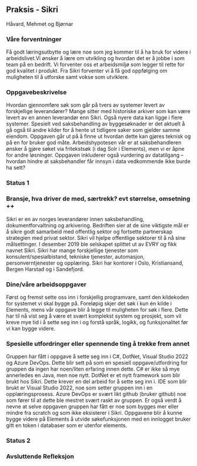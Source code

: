 ## Praksis - Sikri
Håvard, Mehmet og Bjørnar


### Våre forventninger

Få godt læringsutbytte og lære noe som jeg kommer til å ha bruk for videre i arbeidslivet.Vi ønsker å lære om utvikling og hvordan det er å jobbe i som team på en bedrift. 
Vi forventer oss et arbeidsmiljø som legger til rette for god kvalitet i produkt. Fra Sikri forventer vi å få god oppfølging om muligheten til å utforske samt vokse som utviklere. 

### Oppgavebeskrivelse

Hvordan gjennomføre søk som går på tvers av systemer levert 
av forskjellige leverandører? Mange sitter med historiske 
arkiver som kan være levert av en annen leverandør enn Sikri. 
Også nyere data kan ligge i flere systemer. Spesielt ved 
saksbehandling av byggesøknader er det aktuelt å gå også til 
andre kilder for å hente ut tidligere saker som gjelder samme 
eiendom. Oppgaven går ut på å finne ut hvordan dette kan 
gjøres teknisk og på en for bruker god måte. 
Arbeidshypotesen vår er at saksbehandleren ønsker å gjøre 
søket via fritekstsøk (i dag Solr i Elements), men vi er åpne for 
andre løsninger. Oppgaven inkluderer også vurdering av 
datatilgang – hvordan hindre at saksbehandler får innsyn i 
data vedkommende ikke burde ha sett?

### Status 1

### Bransje, hva driver de med, særtrekk? evt størrelse, omsetning ++

Sikri er en av norges leverandører innen saksbehandling, dokumentforvaltning og arkivering. Bedriften sier at de sine viktigste mål er å sikre godt samarbeid med offentlig sektor og fortsette partnerskap strategien med privat sektor. Sikri vil hjelpe offentlige sektorer til å nå sine målsettinger. I desember 2019 ble selskapet splittet ut av EVRY og fikk navnet Sikri. Sikri har mange forskjellige tjenester som konsulent/spesialbistand, tekniske tjenester, automasjon, personverntjenester og opplæring. Sikri har kontorer i Oslo, Kristiansand, Bergen Harstad og i Sandefjord.

### Dine/våre arbeidsoppgaver

Først og fremst sette oss inn i forskjellig programvare, samt den kildekoden for systemet vi skal bygge på. Foreløpig skjer det søk i kun én kilde i Elements, mens vår oppgave blir å legge til muligheten for søk i flere. Dette har til nå vist seg å være et svært komplekst system og prosjekt, som vil kreve mye tid i å sette seg inn i og forstå språk, logikk, og funksjonalitet før vi kan bygge videre.

### Spesielle utfordringer eller spennende ting å trekke frem annet

Gruppen har fått i oppgave å sette seg inn i C#, DotNet, Visual Studio 2022 og Azure DevOps. Dette blir sett på som en spesiell oppgave/utfordring for gruppen da ingen har noen/liten erfaring innen dette. C# er ikke så mye annerledes en Java, men noe nytt. DotNet er et nytt framework som blir brukt hos Sikri. Dette krever en del arbeid for å sette seg inn i. IDE som blir brukt er Visual Studio 2022, noe som setter gruppen inn i en opplæringsprosess. Azure DevOps er svært likt github (bruker github) noe som fører til at dette ble mestret svært raskt av gruppen. Er også verdt å nevne at selve oppgaven gruppen har fått er noe som bygges mer eller mindre fra scratch og som ikke eksisterer i Sikri. Oppgavene blir å kunne bygge videre på Elements å utvide søkefunksjonen med en innlogget bruker gitt en token i databaser som er utenfor elements. 


### Status 2

### Avsluttende Refleksjon






